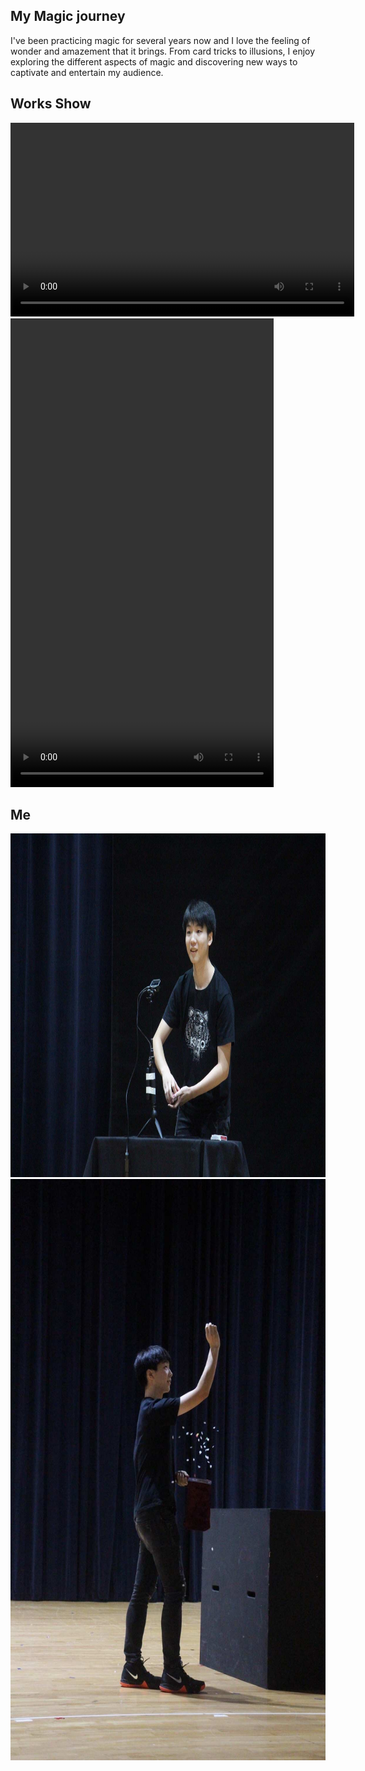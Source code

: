 ## My Magic journey

I've been practicing magic for several years now and I love the feeling of wonder and amazement that it brings. From card tricks to illusions, I enjoy exploring the different aspects of magic and discovering new ways to captivate and entertain my audience. 

## Works Show

<video width="550" height="310" controls>
  <source src="/images/magic3.MP4" type="video/mp4">
  
</video>


<video width="421" height="750" controls>
  <source src="/images/magic4.MP4" type="video/mp4">
  
</video>

## Me
<img src="/images/magic1.JPG" alt="magic1" width="980" height="550">
<img src="/images/magic2.JPG" alt="magic2" width="620" height="930">
